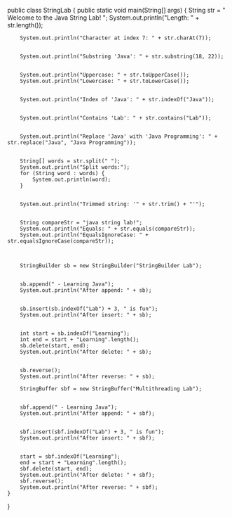 public class StringLab {
    public static void main(String[] args) {
String str = " Welcome to the Java String Lab! ";
        System.out.println("Length: " + str.length());

       
        System.out.println("Character at index 7: " + str.charAt(7));

       
        System.out.println("Substring 'Java': " + str.substring(18, 22));

       
        System.out.println("Uppercase: " + str.toUpperCase());
        System.out.println("Lowercase: " + str.toLowerCase());

    
        System.out.println("Index of 'Java': " + str.indexOf("Java"));

      
        System.out.println("Contains 'Lab': " + str.contains("Lab"));

     
        System.out.println("Replace 'Java' with 'Java Programming': " + str.replace("Java", "Java Programming"));

    
        String[] words = str.split(" ");
        System.out.println("Split words:");
        for (String word : words) {
            System.out.println(word);
        }

     
        System.out.println("Trimmed string: '" + str.trim() + "'");

    
        String compareStr = "java string lab!";
        System.out.println("Equals: " + str.equals(compareStr));
        System.out.println("EqualsIgnoreCase: " + str.equalsIgnoreCase(compareStr));

  

        StringBuilder sb = new StringBuilder("StringBuilder Lab");

 
        sb.append(" - Learning Java");
        System.out.println("After append: " + sb);


        sb.insert(sb.indexOf("Lab") + 3, " is fun");
        System.out.println("After insert: " + sb);

      
        int start = sb.indexOf("Learning");
        int end = start + "Learning".length();
        sb.delete(start, end);
        System.out.println("After delete: " + sb);

  
        sb.reverse();
        System.out.println("After reverse: " + sb);

        StringBuffer sbf = new StringBuffer("Multithreading Lab");

   
        sbf.append(" - Learning Java");
        System.out.println("After append: " + sbf);

   
        sbf.insert(sbf.indexOf("Lab") + 3, " is fun");
        System.out.println("After insert: " + sbf);

      
        start = sbf.indexOf("Learning");
        end = start + "Learning".length();
        sbf.delete(start, end);
        System.out.println("After delete: " + sbf);
        sbf.reverse();
        System.out.println("After reverse: " + sbf);
    }
}
